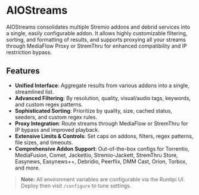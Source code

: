 # AIOStreams

AIOStreams consolidates multiple Stremio addons and debrid services into a single, easily configurable addon. It allows highly customizable filtering, sorting, and formatting of results, and supports proxying all your streams through MediaFlow Proxy or StremThru for enhanced compatibility and IP restriction bypass.

## Features

- **Unified Interface**: Aggregate results from various addons into a single, streamlined list.
- **Advanced Filtering**: By resolution, quality, visual/audio tags, keywords, and custom regex patterns.
- **Sophisticated Sorting**: Prioritize by quality, size, cached status, seeders, and custom regex rules.
- **Proxy Integration**: Route streams through MediaFlow or StremThru for IP bypass and improved playback.
- **Extensive Limits & Controls**: Set caps on addons, filters, regex patterns, file sizes, and timeouts.
- **Comprehensive Addon Support**: Out-of-the-box configs for Torrentio, MediaFusion, Comet, Jackettio, Stremio-Jackett, StremThru Store, Easynews, Easynews++, Debridio, Peerflix, DMM Cast, Orion, Torbox, and more.

> **Note:** All environment variables are configurable via the Runtipi UI. Deploy then visit `/configure` to tune settings.